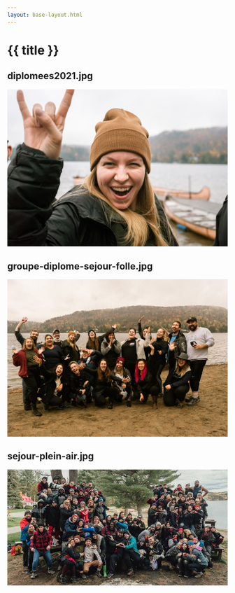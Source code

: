 ```yaml
---
layout: base-layout.html
---
```

# {{ title }}

## diplomees2021.jpg

![Alt diplomees2021](./assets/images/diplomees2021.jpg "Title diplomees2021")

## groupe-diplome-sejour-folle.jpg

![Alt groupe-diplome-sejour-folle](./assets/images/groupe-diplome-sejour-folle.jpg "Title groupe-diplome-sejour-folle")

## sejour-plein-air.jpg

![Alt sejour-plein-air](./assets/images/sejour-plein-air.jpg "%lazy% Title sejour-plein-air")